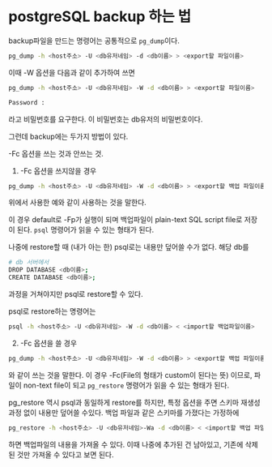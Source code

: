 # postgreSQL backup 하는 법

backup파일을 만드는 명령어는 공통적으로 `pg_dump`이다.

```bash
pg_dump -h <host주소> -U <db유저네임> -d <db이름> > <export할 파일이름>
```

이때 -W 옵션을 다음과 같이 추가하여 쓰면

```bash
pg_dump -h <host주소> -U <db유저네임> -W -d <db이름> > <export할 파일이름>
```

```bash
Password :  
```

라고 비밀번호를 요구한다. 이 비밀번호는 db유저의 비밀번호이다.


그런데 backup에는 두가지 방법이 있다.

-Fc 옵션을 쓰는 것과 안쓰는 것.

1. -Fc 옵션을 쓰지않을 경우

```bash
pg_dump -h <host주소> -U <db유저네임> -W -d <db이름> > <export할 백업 파일이름>
```

위에서 사용한 예와 같이 사용하는 것을 말한다.

이 경우 default로 -Fp가 실행이 되며 백업파일이 plain-text SQL script file로 저장이 된다.
`psql` 명령어가 읽을 수 있는 형태가 된다.

나중에 restore할 때 (내가 아는 한) psql로는 내용만 덮어쓸 수가 없다.
해당 db를
```bash
# db 서버에서
DROP DATABASE <db이름>;
CREATE DATABASE <db이름>;
```
과정을 거쳐야지만 psql로 restore할 수 있다.

psql로 restore하는 명령어는

```bash
psql -h <host주소> -U <db유저네임> -W -d <db이름> < <import할 백업파일이름>
```


2. -Fc 옵션을 쓸 경우

```bash
pg_dump -h <host주소> -U <db유저네임> -W -d <db이름> > <export할 백업 파일이름>
```

와 같이 쓰는 것을 말한다. 이 경우 -Fc(File의 형태가 custom이 된다는 뜻) 이므로, 파일이 non-text file이 되고
`pg_restore` 명령어가 읽을 수 있는 형태가 된다.

pg_restore 역시 psql과 동일하게 restore를 하지만, 특정 옵션을 주면 스키마 재생성 과정 없이 내용만 덮어쓸 수있다.
백업 파일과 같은 스키마를 가졌다는 가정하에

```bash
pg_restore -h <host주소> -U <db유저네임>-Wa -d <db이름> < <import할 백업 파일이름>
```

하면 백업파일의 내용을 가져올 수 있다. 이때 나중에 추가된 건 남아있고,
기존에 삭제된 것만 가져올 수 있다고 보면 된다.
